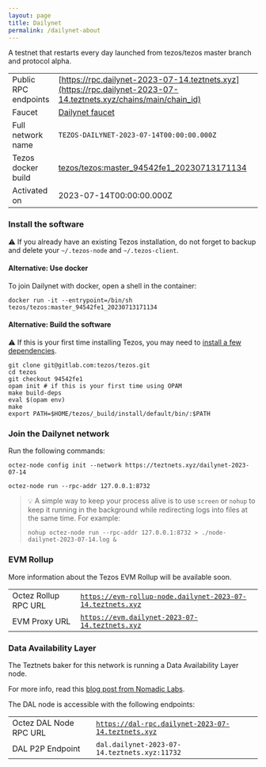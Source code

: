 ```yaml
---
layout: page
title: Dailynet
permalink: /dailynet-about
---
```


A testnet that restarts every day launched from tezos/tezos master branch and protocol alpha.

| | |
|-------|---------------------|
| Public RPC endpoints | [https://rpc.dailynet-2023-07-14.teztnets.xyz](https://rpc.dailynet-2023-07-14.teztnets.xyz/chains/main/chain_id)<br/> |
| Faucet | [Dailynet faucet](https://faucet.dailynet-2023-07-14.teztnets.xyz) |
| Full network name | `TEZOS-DAILYNET-2023-07-14T00:00:00.000Z` |
| Tezos docker build | [tezos/tezos:master_94542fe1_20230713171134](https://hub.docker.com/r/tezos/tezos/tags?page=1&ordering=last_updated&name=master_94542fe1_20230713171134) |
| Activated on | 2023-07-14T00:00:00.000Z |





### Install the software

⚠️  If you already have an existing Tezos installation, do not forget to backup and delete your `~/.tezos-node` and `~/.tezos-client`.



#### Alternative: Use docker

To join Dailynet with docker, open a shell in the container:

```
docker run -it --entrypoint=/bin/sh tezos/tezos:master_94542fe1_20230713171134
```

#### Alternative: Build the software

⚠️  If this is your first time installing Tezos, you may need to [install a few dependencies](https://tezos.gitlab.io/introduction/howtoget.html#setting-up-the-development-environment-from-scratch).

```
git clone git@gitlab.com:tezos/tezos.git
cd tezos
git checkout 94542fe1
opam init # if this is your first time using OPAM
make build-deps
eval $(opam env)
make
export PATH=$HOME/tezos/_build/install/default/bin/:$PATH
```

### Join the Dailynet network

Run the following commands:

```
octez-node config init --network https://teztnets.xyz/dailynet-2023-07-14

octez-node run --rpc-addr 127.0.0.1:8732
```

> 💡 A simple way to keep your process alive is to use `screen` or `nohup` to keep it running in the background while redirecting logs into files at the same time. For example:
>
> ```bash=13
> nohup octez-node run --rpc-addr 127.0.0.1:8732 > ./node-dailynet-2023-07-14.log &
> ```


### EVM Rollup

More information about the Tezos EVM Rollup will be available soon.

| | |
|-------|---------------------|
| Octez Rollup RPC URL | [`https://evm-rollup-node.dailynet-2023-07-14.teztnets.xyz`](https://evm-rollup-node.dailynet-2023-07-14.teztnets.xyz/global/block/head) |
| EVM Proxy URL | [`https://evm.dailynet-2023-07-14.teztnets.xyz`](https://evm.dailynet-2023-07-14.teztnets.xyz) |




### Data Availability Layer

The Teztnets baker for this network is running a Data Availability Layer node.

For more info, read this [blog post from Nomadic Labs](https://research-development.nomadic-labs.com/data-availability-layer-tezos.html).

The DAL node is accessible with the following endpoints:

| | |
|-------|---------------------|
| Octez DAL Node RPC URL | [`https://dal-rpc.dailynet-2023-07-14.teztnets.xyz`](https://dal-rpc.dailynet-2023-07-14.teztnets.xyz) |
| DAL P2P Endpoint | `dal.dailynet-2023-07-14.teztnets.xyz:11732` |




